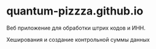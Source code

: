 # quantum-pizzza.github.io

Веб приложение для обработки штрих кодов и ИНН.

Хеширования и создание контрольной суммы данных 
